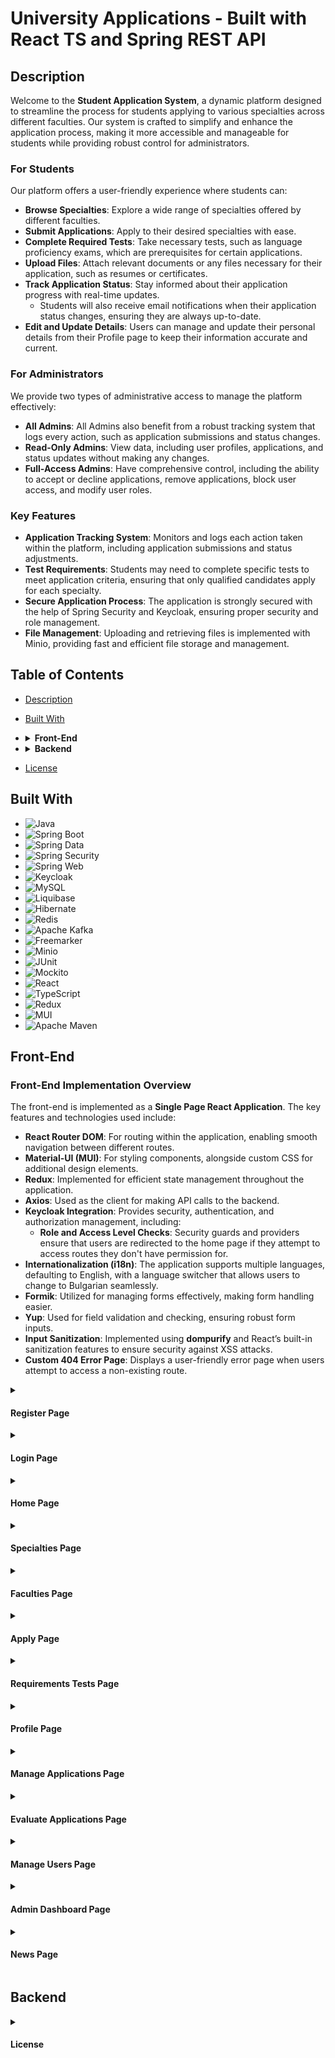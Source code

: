 # University Applications - Built with React TS and Spring REST API

## Description

Welcome to the **Student Application System**, a dynamic platform designed to streamline the process for students applying to various specialties across different faculties. Our system is crafted to simplify and enhance the application process, making it more accessible and manageable for students while providing robust control for administrators.

### For Students

Our platform offers a user-friendly experience where students can:

- **Browse Specialties**: Explore a wide range of specialties offered by different faculties.
- **Submit Applications**: Apply to their desired specialties with ease.
- **Complete Required Tests**: Take necessary tests, such as language proficiency exams, which are prerequisites for certain applications.
- **Upload Files**: Attach relevant documents or any files necessary for their application, such as resumes or certificates.
- **Track Application Status**: Stay informed about their application progress with real-time updates.
  - Students will also receive email notifications when their application status changes, ensuring they are always up-to-date.
- **Edit and Update Details**: Users can manage and update their personal details from their Profile page to keep their information accurate and current.
### For Administrators

We provide two types of administrative access to manage the platform effectively:
- **All Admins**: All Admins also benefit from a robust tracking system that logs every action, such as application submissions and status changes.
- **Read-Only Admins**: View data, including user profiles, applications, and status updates without making any changes.
- **Full-Access Admins**: Have comprehensive control, including the ability to accept or decline applications, remove applications, block user access, and modify user roles.

### Key Features

- **Application Tracking System**: Monitors and logs each action taken within the platform, including application submissions and status adjustments.
- **Test Requirements**: Students may need to complete specific tests to meet application criteria, ensuring that only qualified candidates apply for each specialty.
- **Secure Application Process**: The application is strongly secured with the help of Spring Security and Keycloak, ensuring proper security and role management.
- **File Management**: Uploading and retrieving files is implemented with Minio, providing fast and efficient file storage and management.

## Table of Contents

- [Description](#description)
- [Built With](#built-with)
- <details>
  <summary><b>Front-End</b></summary>

  - [<a href="#register-page">Register Page</a>](#register-page)
  - [<a href="#login-page">Login Page</a>](#login-page)
  - [Home Page](#home-page)
  - [Specialties Page](#specialties-page)
  - [Faculties Page](#faculties-page)
  - [Apply Page](#apply-page)
  - [Requirements Tests](#requirements-tests)
  - [Profile Page](#profile-page)
  - [Manage Applications Page](#manage-applications-page)
  - [Evaluate Applications Page](#evaluate-applications-page)
  - [Manage Users Page](#manage-users-page)
  - [Admin Dashboard Page](#admin-dashboard-page)
  - [News Page](#news)
- </details>
  <details>
  <summary><b>Backend</b></summary>
</details>

- [License](#license)


## Built With

<ul dir="auto">
  <li><img src="https://img.shields.io/badge/Java-ED4236?style=for-the-badge&logo=java&logoColor=white" alt="Java"></li>
  <li><img src="https://img.shields.io/badge/Spring%20Boot-%236BB13D?style=for-the-badge&logo=springboot&logoColor=white" alt="Spring Boot"></li>
  <li><img src="https://img.shields.io/badge/Spring%20Data-%236BB13D?style=for-the-badge&logo=spring&logoColor=white" alt="Spring Data"></li>
  <li><img src="https://img.shields.io/badge/Spring%20Security-%236BB13D?style=for-the-badge&logo=springsecurity&logoColor=white" alt="Spring Security"></li>
  <li><img src="https://img.shields.io/badge/Spring%20Web-%236BB13D?style=for-the-badge&logo=spring&logoColor=white" alt="Spring Web"></li>
  <li><img src="https://img.shields.io/badge/Keycloak-%233B3F6C?style=for-the-badge&logo=keycloak&logoColor=white" alt="Keycloak"></li>
  <li><img src="https://img.shields.io/badge/MySQL-005C84?style=for-the-badge&logo=mysql&logoColor=white" alt="MySQL"></li>
  <li><img src="https://img.shields.io/badge/Liquibase-0D4F8C?style=for-the-badge&logo=liquibase&logoColor=white" alt="Liquibase"></li>
  <li><img src="https://img.shields.io/badge/Hibernate-59666C?style=for-the-badge&logo=hibernate&logoColor=white" alt="Hibernate"></li>
  <li><img src="https://img.shields.io/badge/Redis-%23D82C20?style=for-the-badge&logo=redis&logoColor=white" alt="Redis"></li>
  <li><img src="https://img.shields.io/badge/Apache%20Kafka-%23D2302C?style=for-the-badge&logo=apachekafka&logoColor=white" alt="Apache Kafka"></li>
  <li><img src="https://img.shields.io/badge/Freemarker-%23E06F2D?style=for-the-badge&logo=freemarker&logoColor=white" alt="Freemarker"></li>
  <li><img src="https://img.shields.io/badge/Minio-%23D5A9F2?style=for-the-badge&logo=minio&logoColor=white" alt="Minio"></li>
  <li><img src="https://img.shields.io/badge/JUnit-25A162?style=for-the-badge&logo=junit&logoColor=white" alt="JUnit"></li>
  <li><img src="https://img.shields.io/badge/Mockito-8C8C8C?style=for-the-badge&logo=mockito&logoColor=white" alt="Mockito"></li>
  <li><img src="https://img.shields.io/badge/React-%23282C34?style=for-the-badge&logo=react&logoColor=61DAFB" alt="React"></li>
  <li><img src="https://img.shields.io/badge/TypeScript-%232B8AB6?style=for-the-badge&logo=typescript&logoColor=white" alt="TypeScript"></li>
  <li><img src="https://img.shields.io/badge/Redux-%23593d88?style=for-the-badge&logo=redux&logoColor=white" alt="Redux"></li>
  <li><img src="https://img.shields.io/badge/MUI-%230081CB?style=for-the-badge&logo=mui&logoColor=white" alt="MUI"></li>
  <li><img src="https://img.shields.io/badge/Apache%20Maven-C71A36?style=for-the-badge&logo=apachemaven&logoColor=white" alt="Apache Maven"></li>
</ul>


## Front-End

### Front-End Implementation Overview

The front-end is implemented as a **Single Page React Application**. The key features and technologies used include:

- **React Router DOM**: For routing within the application, enabling smooth navigation between different routes.
- **Material-UI (MUI)**: For styling components, alongside custom CSS for additional design elements.
- **Redux**: Implemented for efficient state management throughout the application.
- **Axios**: Used as the client for making API calls to the backend.
- **Keycloak Integration**: Provides security, authentication, and authorization management, including:
  - **Role and Access Level Checks**: Security guards and providers ensure that users are redirected to the home page if they attempt to access routes they don't have permission for.
- **Internationalization (i18n)**: The application supports multiple languages, defaulting to English, with a language switcher that allows users to change to Bulgarian seamlessly.
- **Formik**: Utilized for managing forms effectively, making form handling easier.
- **Yup**: Used for field validation and checking, ensuring robust form inputs.
- **Input Sanitization**: Implemented using **dompurify** and React’s built-in sanitization features to ensure security against XSS attacks.
- **Custom 404 Error Page**: Displays a user-friendly error page when users attempt to access a non-existing route.

<details id="register-page">
<summary><h4>Register Page</h4></summary>

The registration page is designed to be user-friendly and efficient for new users looking to create an account.

![Screenshot_518](https://github.com/user-attachments/assets/7b7f8f52-53ac-4fd4-ab96-bad1b73a1dab)

- **Customized Keycloak Page**: The registration page is modified from the default Keycloak page using **keycloakify**, which upgrades it to a React-based interface.
- **Additional Fields**: Includes extra fields required by the application:
  - Username
  - Email
  - First Name
  - Middle Name
  - Last Name
  - Password (minimum 8 characters, with at least one letter and one digit)
  - Confirm Password
  - Birth Date
  - Phone Number
- **Frontend Validation**: Prevents form submission if fields are invalid, ensuring users meet all criteria before registering.
- **Backend Validation**: Mirrors the frontend checks and applies them server-side for data integrity and security.

</details>

<details id="login-page">
<summary><h4>Login Page</h4></summary>

The login page provides a secure entry point for returning users.

![Screenshot_505](https://github.com/user-attachments/assets/56c40784-389c-4c6f-add6-b66b7ed01c5e)

- **Customized Keycloak Page**: The login page is modified using **keycloakify**, upgrading the default Keycloak login page to a React-based interface.
- **Login Credentials**: Users can log in with their **username** and **password**.
- **Secure Authentication**: Ensures secure login using Keycloak’s authentication mechanisms, with the custom frontend integrated seamlessly.

</details>

<details id="home-page">
<summary><h4>Home Page</h4></summary>

The home page serves as the main entry point to the application.

![Screenshot_515](https://github.com/user-attachments/assets/a617ea10-7028-4a55-b6e4-bb82ed1b38b9)

- **Minimalistic Design**: A simple, clean interface that only displays essential elements for easy navigation.
- **Explore Prompt**: Text encourages users to explore the available faculties and specialties.
- **Navigation Buttons**: Includes buttons for exploring different sections of the site.
- **Apply Button**: Provides a button that redirects users to the application page, where they can submit an application (only accessible if logged in with a student account).

</details>

<details id="specialties-page">
<summary><h4>Specialties Page</h4></summary>

The specialties page showcases various specializations or areas of focus.

![Screenshot_512](https://github.com/user-attachments/assets/f04a6bc0-9924-4ed2-987d-e1746d565891)

- **Public Access**: Available to all users, regardless of their role or login status.
- **Specialty Information**: Displays detailed information about each specialty offered by the university, including:
  - Program details
  - Admission requirements
  - Subjects
  - List of teachers associated with each specialty
- **User-Friendly Display**: Allows users to browse and learn about all the available specialties without needing to log in.

</details>

<details id="faculties-page">
<summary><h4>Faculties Page</h4></summary>

The faculties page provides information about different academic faculties.

![Screenshot_511](https://github.com/user-attachments/assets/cbdd4dfa-1eea-4157-9eb1-9c011f16a552)

- **Faculty Overview**: Displays all available faculties in the university, along with detailed information about each one.
- **Specialties within Faculties**: Shows the specialties offered by each faculty, providing a structured view for easy navigation.
- **Specialty Links**: Each specialty is clickable, redirecting users to the **Specialties Page** and automatically filtering the list to show only the specialties from the selected faculty.
- **Public Access**: Accessible to all users, regardless of their login status.

</details>

<details id="apply-page">
<summary><h4>Apply Page</h4></summary>

The apply page allows users to submit applications for selected specialty.

![Screenshot_507](https://github.com/user-attachments/assets/ef4d3e90-68b1-4b0e-bffa-fa79e11efb1a)

- **Student-Only Access**: This page is only accessible to users who are logged in with a student account.
- **Specialty Selection**: Allows students to select a specialty from a dropdown menu. Upon selection, the specific requirements for that specialty are displayed.
- **Dynamic Requirements**: Requirements vary based on the selected specialty and are shown dynamically on the page.
- **Application Fields**: Students can enter their data, including:
  - Application description
  - Letter of recommendation
  - Average grade
  - Personal statement
  - Uploading necessary documents (supported file types: `.txt`, `.pdf`, `.doc`, `.docx`, `.png`, `.jpeg`, `.jpg`)
- **File Upload**: Supports file uploads for required documents with clear validation for file type.
- **Frontend & Backend Validation**: The page won't allow submission unless all fields meet the required rules, with validation checks on both the frontend and backend.
- **Test Requirements**: Some specialties require specific tests (e.g., Standard Test, Language Proficiency Test). Students must complete these tests before they can submit their application if the tests are listed as part of the specialty's requirements.
- **Smooth Submission**: After meeting all requirements, students can successfully submit their application for review.

</details>

<details id="requirements-tests">
<summary><h4>Requirements Tests Page</h4></summary>

The Requirements Tests page allows students to complete the necessary tests required for certain specialties.

![Screenshot_514](https://github.com/user-attachments/assets/d4b91c62-96d0-4f9a-b152-54c969b41232)

- **Student-Only Access**: This page is exclusively accessible to logged-in students.
- **Available Tests**: Presents two tests for students to complete:
  - **Standard Test**
  - **Language Proficiency Test**
- **Time Limit**: Students have a total of **1 hour** to complete each test. Once started, the tests cannot be stopped or reset.
- **Question Format**: Each test consists of **10 multiple-choice questions**, with only one correct answer per question.
- **Automatic Results**: Upon completion, the test results are automatically calculated and saved for the student.
- **Application Integration**: When students apply for a specialty that requires the test results, their scores will be provided automatically.
- **One-Time Completion**: Each test can only be completed once; students cannot retake the tests.
- **One Test at a Time**: Only one test can be started at a time.

</details>

<details id="profile-page">
<summary><h4>Profile Page</h4></summary>

The profile page offers account management features for logged-in users.

![Screenshot_510](https://github.com/user-attachments/assets/b20f2ed5-1afa-4d26-adea-ba725ac050f7)

- **User Access**: Only accessible to logged-in users.
- **Editable Profile Data**: Users can update their personal information such as:
  - First Name
  - Middle Name
  - Last Name
  - Phone Number
- **Non-Editable Fields**: Users cannot change their role, email, or username.
- **Student Applications**: Students can view all the applications they’ve submitted, along with all the data and documents they provided for each application.
  - **File Download**: Uploaded files are displayed as links. Students can click on the file names to download them.
- **Accepted Applications**: For applications that have been accepted, students will see a button. Clicking it will show the study program for the selected specialty.
  - **Program in PDF Format**: The study program is available as a downloadable PDF file for easy access and offline viewing.
    - ![Screenshot_557](https://github.com/user-attachments/assets/a6a80348-4de6-4544-864e-bf88ae1b7cc0)
 
</details>

<details id="manage-applications-page">
<summary><h4>Manage Applications Page</h4></summary>

The manage applications page allows administrators review and manage applications.

![Screenshot_516](https://github.com/user-attachments/assets/4e1da1c8-b3a8-4d80-a99c-f6a474e32cb1)

- **Admin-Only Access**: This page is only accessible to users with admin privileges.
- **Application Overview**: Displays all submitted student applications, along with the data provided for each, including uploaded files.
  - **File Download**: Files uploaded by students are available as clickable links for admins to download.
- **Filtering Options**: A filter menu allows admins to easily sort and search through applications based on various criteria.
- **Admin Actions**:
  - **Full Access Admins**: Admins with full access can take actions such as:
    - **Accept**, **Decline**, or **Delete** applications using dedicated buttons.
  - **All Admins**:
    - **Receipt Generator**: Generates a PDF format of the selected application and downloads it to the admin’s device.
      - ![Screenshot_558](https://github.com/user-attachments/assets/8ebc46cc-3884-4e53-be0a-bb842242643d)
    - **Evaluate Application**: Redirects the admin to the **Evaluate Application Page** for further review and evaluation of the application.

</details>

<details id="evaluate-applications-page">
<summary><h4>Evaluate Applications Page</h4></summary>

The evaluate applications page is used for assessing and making decisions on applications.

![Screenshot_517](https://github.com/user-attachments/assets/43da38a2-54ed-4899-8911-0b3270cc9e59)

- **Admin-Only Access**: This page is exclusively accessible to users with admin privileges.
- **Application Evaluation**: Displays the application selected by the admin for evaluation.
- **Application Information**: Shows detailed information about the application being reviewed.
- **Specialty Requirements**: Presents the requirements for the specialty related to the application and indicates whether they have been met.

</details>

<details id="manage-users-page">
<summary><h4>Manage Users Page</h4></summary>

The manage users page is used for administrative tasks related to user management.

![Screenshot_506](https://github.com/user-attachments/assets/5cddaf51-4df9-459a-b722-dda425a98478)

- **Admin-Only Access**: This page is exclusively accessible to users with admin privileges.
- **User Overview**: Displays a list of all users along with their relevant data (excluding passwords for security).
- **Filtering Options**: A filter menu allows admins to easily search and sort through users based on various criteria.
- **Full Access Admin Functions**: Admins with full access can perform the following actions:
  - **Change Role and Access Level**: Admins can modify the role and access level of users using dropdown menus. After selecting the desired options, clicking the **Update** button will apply the changes.
  - **Block User**: An option to block users, which restricts their access to the site. If the user is logged in, they will be logged out immediately and cannot log back in until they are unblocked.
- **Account Protection**: Accounts of full access admins cannot be altered. Their roles and access levels cannot be changed, nor can their accounts be blocked.

</details>

<details id="admin-dashboard-page">
<summary><h4>Admin Dashboard Page</h4></summary>

The admin dashboard provides an overview of all actions made regarding student applications.

![Screenshot_504](https://github.com/user-attachments/assets/bcaa5bcb-25d9-4925-9bf2-69a8eb9bc924)

- **Admin-Only Access**: This page is exclusively accessible to users with admin privileges.
- **Activity Tracking System**: The dashboard serves as a tracking system that logs and monitors all activities related to student applications.
- **Application Submissions**: Each time a student submits an application, it is recorded with details including:
  - The student who made the application
  - The faculty and specialty applied for
  - Timestamp of the action
- **Modification Tracking**: Logs any changes made to existing applications, such as:
  - Accepted
  - Declined
  - Deleted
- **Action Details**: Each log entry includes the timestamp of the action and additional information about which user performed the action.
- **Filtering Options**: Admins can filter the activity logs to display specific actions, such as:
  - Creation of applications
  - Deletion of applications
  - Updated statuses of existing applications

</details>

<details id="news">
<summary><h4>News Page</h4></summary>

The news page shows important information and news about the platform.

![Screenshot_509](https://github.com/user-attachments/assets/61984d36-260e-473f-8f41-f621d127a633)

- **Public Access**: This page is available for all users to view.
- **Important Updates**: Displays important information and news related to the site.
- **Admin Functions**: Admins with full access levels can add or delete news items, ensuring that the information remains relevant and up-to-date.
- **Adding News**: When admins click to add news, a menu appears where they can provide:
  - ![Screenshot_559](https://github.com/user-attachments/assets/6a37123f-2530-429a-9950-4be558b2646f)
  - **Header**: The title of the news item.
  - **Content**: The main body of the news, which supports HTML, Markdown, or plain text.
  - The format of the text added will be preserved, ensuring that it displays the same way when published, maintaining the integrity of the content.
- **Admin Oversight**: Only admins with full access levels can audit and manage the content on this page.

</details>

## Backend



<details id="license">
<summary><h4>License</h4></summary>
<h4>MIT License</h4>
Copyright (c) 2024 Denis Danov

Permission is hereby granted, free of charge, to any person obtaining a copy of this software and associated documentation files (the "Software"), to deal in the Software without restriction, including without limitation the rights to use, copy, modify, merge, publish, distribute, sublicense, and/or sell copies of the Software, and to permit persons to whom the Software is furnished to do so, subject to the following conditions:

The above copyright notice and this permission notice shall be included in all copies or substantial portions of the Software.

THE SOFTWARE IS PROVIDED "AS IS", WITHOUT WARRANTY OF ANY KIND, EXPRESS OR IMPLIED, INCLUDING BUT NOT LIMITED TO THE WARRANTIES OF MERCHANTABILITY, FITNESS FOR A PARTICULAR PURPOSE AND NONINFRINGEMENT. IN NO EVENT SHALL THE AUTHORS OR COPYRIGHT HOLDERS BE LIABLE FOR ANY CLAIM, DAMAGES OR OTHER LIABILITY, WHETHER IN AN ACTION OF CONTRACT, TORT OR OTHERWISE, ARISING FROM, OUT OF OR IN CONNECTION WITH THE SOFTWARE OR THE USE OR OTHER DEALINGS IN THE SOFTWARE.
</details>
